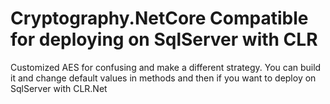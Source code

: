 # Cryptography.NetCore Compatible for deploying on SqlServer with CLR

Customized AES for confusing and make a different strategy.
You can build it and change default values in methods and then if you want to deploy on SqlServer with CLR.Net
